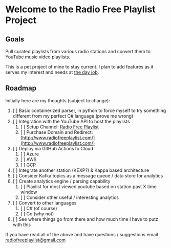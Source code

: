 # Welcome to the Radio Free Playlist Project

## Goals
Pull curated playlists from various radio stations and convert them to YouTube music video playlists.

This is a pet project of mine to stay current. I plan to add features as it serves my interest and needs at [the day job](https://www.linkedin.com/in/bfdmurray).

## Roadmap
Initially here are my thoughts (subject to change):

1. [ ] Basic containerized parser, in python to force myself to try something different from my perfect C# language (prove me wrong)
2. [ ] Integration with the YouTube API to host the playlists
   1. [ ] Setup Channel: [Radio Free Playlist](https://www.youtube.com/channel/UCCwqY9d3WjLjtAzwfgUbl6w)
   2. [ ] Purchase Domain and Redirect: [http://www.radiofreeplaylist.com/](http://www.radiofreeplaylist.com/)
3. [ ] Deploy via GitHub Actions to Cloud
   1. [ ] Azure
   2. [ ] AWS
   3. [ ] GCP
4. [ ] Integrate another station (KEXP?) & Kappa based architecture
5. [ ] Consider Kafka topics as a message queue / data store for analytics
6. [ ] Create analytics engine / parsing capability
   1. [ ] Playlist for most viewed youtube based on station past X time window
   2. [ ] Consider other useful / interesting analytics
7. [ ] Convert to other languages
   1. [ ] C# (of course)
   2. [ ] Go (why not)
8. [ ] See where things go from there and how much time I have to putz with this

If you have read all of the above and have questions / suggestions email [radiofreeplaylist@gmail.com](mailto:radiofreeplaylist@gmail.com)
